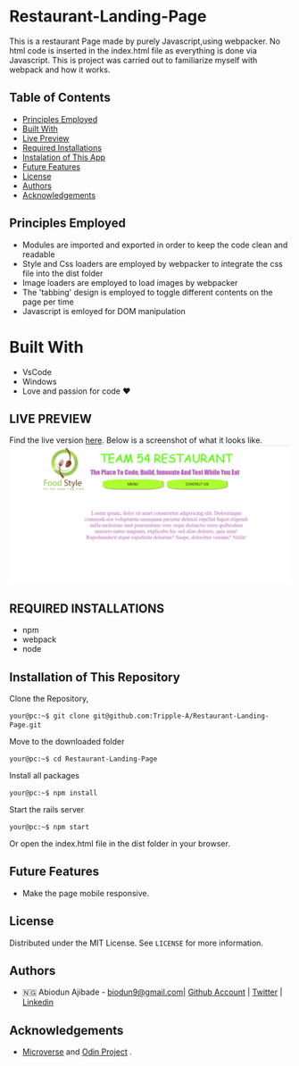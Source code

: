 # Restaurant-Landing-Page
This is a restaurant Page made by purely Javascript,using webpacker. No html code is inserted in the index.html file as everything is done via Javascript. This is project was carried out to familiarize myself with webpack and how it works.

## Table of Contents
* [Principles Employed](#principles-employed)
* [Built With](#built-with)
* [Live Preview](#live-preview)
* [Required Installations](#required-installations)
* [Instalation of This App](#instalation)
* [Future Features](#future-features)
* [License](#license)
* [Authors](#authors)
* [Acknowledgements](#acknowledgements)

<!-- principles employed -->
## Principles Employed
* Modules are imported and exported in order to keep the code clean and readable
* Style and Css loaders are employed by webpacker to integrate the css file into the dist folder
* Image loaders are employed to load images by webpacker
* The 'tabbing' design is employed to toggle different contents on the page per time
* Javascript is emloyed for DOM manipulation

<!-- BUILT WITH -->
# Built With
* VsCode
* Windows
* Love and passion for code ❤️

<!-- LIVE PREVIEW -->
## LIVE PREVIEW
Find the live version [here](https://raw.githack.com/Tripple-A/Restaurant-Landing-Page/develop/dist/index.html).
Below is a screenshot of what it looks like.
![Image](/src/proof.png)

<!-- REQUIRED INSTALLATION -->
## REQUIRED INSTALLATIONS
* npm
* webpack
* node

<!-- INSTALLATION -->
## Installation of This Repository
Clone the Repository,

```Shell
your@pc:~$ git clone git@github.com:Tripple-A/Restaurant-Landing-Page.git
```

Move to the downloaded folder

```Shell
your@pc:~$ cd Restaurant-Landing-Page
```

Install all packages

```Shell
your@pc:~$ npm install
```

Start the rails server

```Shell
your@pc:~$ npm start
```
          
Or open the index.html file in the dist folder in your browser.

<!-- Future features -->
## Future Features
* Make the page mobile responsive.

## License

Distributed under the MIT License. See `LICENSE` for more information.

<!-- AUTHORS -->
## Authors
* 🇳🇬  Abiodun Ajibade - biodun9@gmail.com| [Github Account](https://github.com/Tripple-A) | [Twitter](https://twitter.com/AbiodunAjibade3) | [Linkedin](https://linkedin.com/in/abiodun-ajibade)


<!-- ACKNOWLEDGEMENTS -->
## Acknowledgements

* <a href="https://www.microverse.org/"> Microverse</a>  and <a href="https://www.theodinproject.com/"> Odin Project</a> .

